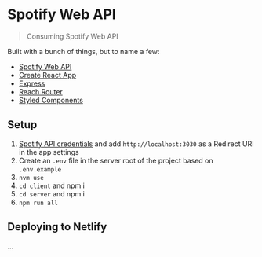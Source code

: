 # Spotify Web API

> Consuming Spotify Web API

Built with a bunch of things, but to name a few:

- [Spotify Web API](https://developer.spotify.com/documentation/web-api/)
- [Create React App](https://github.com/facebook/create-react-app)
- [Express](https://expressjs.com/)
- [Reach Router](https://reach.tech/router)
- [Styled Components](https://www.styled-components.com/)

## Setup

1. [Spotify API credentials](https://developer.spotify.com/dashboard/applications) and add `http://localhost:3030` as a Redirect URI in the app settings
1. Create an `.env` file in the server root of the project based on `.env.example`
1. `nvm use`
1. `cd client` and npm i
1. `cd server` and npm i
1. `npm run all`

## Deploying to Netlify

...
